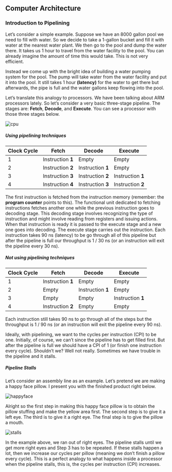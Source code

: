 ## Computer Architecture
### Introduction to Pipelining

Let’s consider a simple example. Suppose we have an 8000 gallon pool we need to fill with water. So we decide to take a 1-gallon bucket and fill it with water at the nearest water plant. We then go to the pool and dump the water there. It takes us 1 hour to travel from the water facility to the pool. You can already imagine the amount of time this would take. This is not very efficient. 

Instead we come up with the bright idea of building a water pumping system for the pool. The pump will take water from the water facility and put it into the pool. It still takes 1 hour **(latency)** for the water to get there but afterwards, the pipe is full and the water gallons keep flowing into the pool. 

Let’s translate this analogy to processors. We have been talking about ARM processors lately. So let’s consider a very basic three-stage pipeline. The stages are: **Fetch**, **Decode**, and **Execute**. You can see a processor with those three stages below. 

![cpu](https://github.com/xaviermerino/ECE4551-Computer-Architecture/blob/master/Extra-Readings/Pipelining-1/pipe1.png?raw=true)

##### Using pipelining techniques 


Clock Cycle | Fetch            | Decode           | Execute
------------|------------------|------------------|------------------
1           | Instruction **1**  | Empty     | Empty 
2           | Instruction **2**  | Instruction **1**  | Empty
3           | Instruction **3**  | Instruction **2**  | Instruction **1**   
4           | Instruction **4**  | Instruction **3**  | Instruction **2**


The first instruction is fetched from the instruction memory (remember: the **program counter** points to this). The functional unit dedicated to fetching instructions fetches another one while the previous instruction goes to decoding stage. This decoding stage involves recognizing the type of instruction and might involve reading from registers and issuing actions. When that instruction is ready it is passed to the execute stage and a new one goes into decoding. The execute stage carries out the instruction. Each instruction takes 90 ns (latency) to be go through all of this pipeline but after the pipeline is full our throughput is 1 / 30 ns (or an instruction will exit the pipeline every 30 ns).

##### Not using pipelining techniques

Clock Cycle | Fetch            | Decode           | Execute
------------|------------------|------------------|------------------
1           | Instruction **1**  | Empty     | Empty 
2           | Empty  | Instruction **1**  | Empty
3           | Empty | Empty | Instruction **1**   
4           | Instruction **2**  | Empty  | Empty

Each instruction still takes 90 ns to go through all of the steps but the throughput is 1 / 90 ns (or an instruction will exit the pipeline every 90 ns).

Ideally, with pipelining, we want to the cycles per instruction (CPI) to be one. Initially, of course, we can’t since the pipeline has to get filled first.  But after the pipeline is full we should have a CPI of 1 (or finish one instruction every cycle). Shouldn’t we? Well not really. Sometimes we have trouble in the pipeline and it stalls. 

##### Pipeline Stalls

Let’s consider an assembly line as an example. Let’s pretend we are making a happy face pillow. I present you with the finished product right below. 

![happyface](https://github.com/xaviermerino/ECE4551-Computer-Architecture/blob/master/Extra-Readings/Pipelining-1/happyface.png?raw=true)

Alright so the first step in making this happy face pillow is to obtain the pillow stuffing and make the yellow area first. The second step is to give it a left eye. The third is to give it a right eye. The final step is to give the pillow a mouth. 

![stalls](https://github.com/xaviermerino/ECE4551-Computer-Architecture/blob/master/Extra-Readings/Pipelining-1/pipe2.png?raw=true)

In the example above, we ran out of right eyes. The pipeline stalls until we get more right eyes and Step 3 has to be repeated. If these stalls happen a lot, then we increase our cycles per pillow (meaning we don’t finish a pillow every cycle). This is a perfect analogy to what happens inside a processor when the pipeline stalls, this is, the cycles per instruction (CPI) increases.
